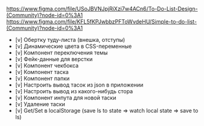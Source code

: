 https://www.figma.com/file/USoJBVNJpjRiXzi7w4ACn6/To-Do-List-Design-(Community)?node-id=0%3A1
https://www.figma.com/file/KFL5fKPJwbbzPFToWvdeHU/Simple-to-do-list-(Community)?node-id=0%3A1

- [v] Обертку туду-листа (внешка, отступы)
- [v] Динамические цвета в CSS-переменные
- [v] Компонент переключения темы
- [v] Фейк-данные для верстки
- [v] Компонент чекбокса
- [v] Компонент таска
- [v] Компонент папки
- [v] Настроить вывод тасок из json в приложении
- [v] Настроить вывод из какого-нибудь стора
- [v] Компонент инпута для новой таски
- [v] Удаление таски
- [v] Get/Set в localStorage (save ls to state => watch local state => save to ls)
